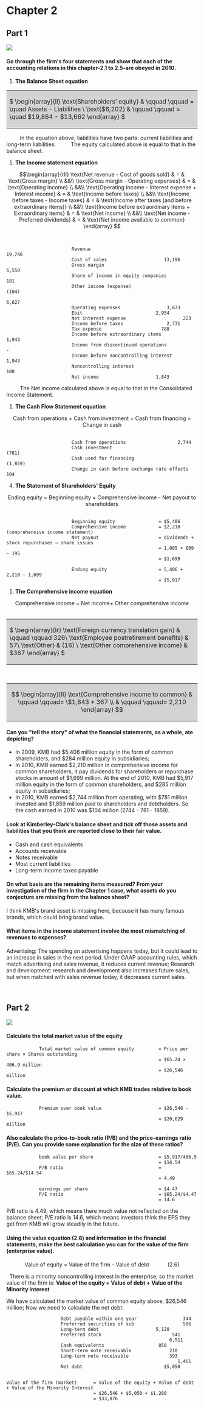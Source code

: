 # Chapter 2

## Part 1

![](figures/figure1.png)

#### Go through the firm's four statements and show that each of the accounting relations in this chapter-2.1 to 2.5-are obeyed in 2010.

1. **The Balance Sheet equation**

<table><tr><td bgcolor=lightgrey>

$
\begin{array}{ll}
 \text{Shareholders’ equity} & \qquad \qquad = \quad Assets - Liabilities \\
 \text{\$6,202} &  \qquad \qquad = \quad \$19,864 - \$13,662
\end{array}
$
</td></tr></table>

$\qquad$ In the equation above, liabilities have two parts: current liabilities and long-term liabilities.
$\qquad$ The equity calculated above is equal to that in the balance sheet.

1. **The Income statement equation**

$$\begin{array}{rll}
\text{Net revenue - Cost of goods sold} & = & \text{Gross margin} \\
&&\\
\text{Gross margin - Operating expenses} & = & \text{Operating income} \\
&&\\
\text{Operating income - Interest expense + Interest income} & = & \text{Income before taxes} \\
&&\\
\text{Income before taxes - Income taxes} & = & \text{Income after taxes (and before extraordinary items)} \\
&&\\
\text{Income before extraordinary items + Extraordinary items} & = & \text{Net income} \\
&&\\
\text{Net income - Preferred dividends} & = & \text{Net income available to common}
\end{array}
$$

&nbsp;



                            Revenue		                                  19,746
                            Cost of sales					  13,196  
                            Gross margin		                           6,550
                            Share of income in equity companies                  181
                            Other income (expense)			            (104)
                                                                               6,627
                            Operating expenses				   3,673			    
                            Ebit						   2,954
                            Net interest expense				     223	
                            Income before taxes				   2,731
                            Tax expense					     788
                            Income before extraordinary items		   1,943
                            Income from discontinued operations		       -
                            Income before noncontrolling interest              1,943
                            Noncontrolling interest			             100 
                            Net income					   1,843	

$\qquad$ The Net income calculated above is equal to that in the Consolidated Income Statement.

1. **The Cash Flow Statement equation**

<center>Cash from operations + Cash from investment
+ Cash from financing = Change in cash</center>
&nbsp;

                            Cash from operations				   2,744
                            Cash investment			                    (781)    
                            Cash used for financing			          (1,859)  
                            Change in cash before exchange rate effects          104

4. **The Statement of Shareholders' Equity**

<center>Ending equity = Beginning equity + Comprehensive income
- Net payout to shareholders</center>
&nbsp;


                            Beginning equity                = $5,406
                            Comprehensive income            = $2,210 (comprehensive income statement)
                            Net payout                      = dividends + stock repurchases – share issues
                                                            = 1,085 + 809 – 195
                                                            = $1,699

                            Ending equity                   = 5,406 + 2,210 – 1,699
                                                            = $5,917

1. **The Comprehensive income equation**
<center>Comprehensive income = Net income+ Other comprehensive income</center>
&nbsp;

<table><tr><td bgcolor=lightgrey>

$
\begin{array}{lr}
 \text{Foreign currency translation gain} & \qquad \qquad 326\\
 \text{Employee postretirement benefits} & 57\\
 \text{Other} & (16) \\
 \text{Other comprehensive income} & \$367
\end{array}
$
</td></tr></table>
&nbsp;

<table><tr><td bgcolor=lightgrey>

$$
\begin{array}{ll}
 \text{Comprehensive income to common} &  \qquad  \qquad= \$1,843 + 367 \\
 & \qquad  \qquad= 2,210
\end{array}
$$
</td></tr></table>

#### Can you "tell the story" of what the financial statements, as a whole, ate depicting?

* In 2009, KMB had \$5,406 million equity in the form of  common shareholders, and \$284 million equity in subsidiaries;
* In 2010, KMB earned \$2,210 million in comprehensive income for common shareholders, it pay dividends for shareholders or repurchase stocks in amount of \$1,699 million. At the end of 2010, KMB had \$5,917 million equity in the form of  common shareholders, and \$285 million equity in subsidiaries;
* In 2010, KMB earned \$2,744 million from operating, with \$781 million invested and \$1,859 million paid to shareholders and debtholders. So the cash earned in 2010 was \$104 million (2744 - 781 - 1859).

#### Look at Kimberley-Clark's balance sheet and tick off those assets and liabilities that you think are reported close to their fair value.

* Cash and cash equivalents
* Accounts receivable
* Notes receivable
* Most current liabilities
* Long-term income taxes payable

#### On what basis are the remaining items measured? From your investigation of the firm in the Chapter 1 case, what assets do you conjecture are missing from the balance sheet?

I think KMB's brand asset is missing here, because it has many famous brands, which could bring brand value.

#### What items in the income statement involve the most mismatching of revenues to expenses?

Advertising: The spending on advertising happens today, but it could lead to an increase in sales in the next period. Under GAAP accounting rules, which match advertising and sales revenue, it reduces current revenue;
Research and development: research and development also increases future sales, but when matched with sales revenue today, it decreases current sales.

&nbsp;
## Part 2

![](figures/figure2.png)

#### Calculate the total market value of the equity

                Total market value of common equity         = Price per share × Shares outstanding
                                                            = $65.24 × 406.9 million
                                                            = $26,546 million

#### Calculate the premium or discount at which KMB trades relative to book value.


                Premium over book value                     = $26,546 - $5,917
                                                            = $20,629 million

#### Also calculate the price-to-book ratio (P/B) and the price-earnings ratio (P/E). Can you provide some explanation for the size of these ratios?

                book value per share                        = $5,917/406.9
                                                            = $14.54
                P/B ratio                                   = $65.24/$14.54 
                                                            = 4.49

                earnings per share                          = $4.47
                P/E ratio                                   = $65.24/$4.47
                                                            = 14.6
P/B ratio is 4.49, which means there much value not reflected on the balance sheet;
P/E ratio is 14.6, which means investors think the EPS they get from KMB will grow steadily in the future.

#### Using the value equation (2.6) and information in the financial statements, make the best calculation you can for the value of the firm (enterprise value).



$$\text{Value of equity = Value of the firm - Value of debt} \qquad \quad (2.6)  $$

&nbsp;
There is a minority noncontrolling interest in the enterprise, so the market value of the firm is: 
**Value of the equity + Value of debt + Value of the Minority Interest**

We have calculated the market value of common equity above, $26,546 million;
Now we need to calculate the net debt:

                        Debt payable within one year                 344
                        Preferred securities of sub                  506
                        Long-term debt	        	       5,120
                        Preferred stock	                         541
                                                                6,511
                        Cash equivalents	         	    850
                        Short-term note receivable              218
                        Long-term note receivable               393  
                                                                   1,461
                        Net debt		                      $5,050


    Value of the firm (market)      = Value of the equity + Value of debt + Value of the Minority Interest
                                    = $26,546 + $5,050 + $1,280
                                    = $33,876

